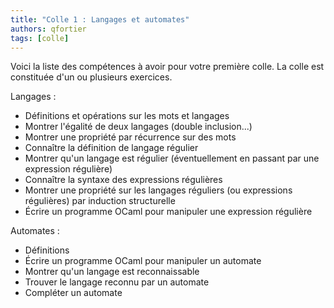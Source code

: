 ```yaml
---
title: "Colle 1 : Langages et automates"
authors: qfortier
tags: [colle]
---
```


Voici la liste des compétences à avoir pour votre première colle. La colle est constituée d'un ou plusieurs exercices.

Langages :
- Définitions et opérations sur les mots et langages
- Montrer l'égalité de deux langages (double inclusion...)
- Montrer une propriété par récurrence sur des mots
- Connaître la définition de langage régulier
- Montrer qu'un langage est régulier (éventuellement en passant par une expression régulière)
- Connaître la syntaxe des expressions régulières
- Montrer une propriété sur les langages réguliers (ou expressions régulières) par induction structurelle
- Écrire un programme OCaml pour manipuler une expression régulière

Automates :
- Définitions
- Écrire un programme OCaml pour manipuler un automate
- Montrer qu'un langage est reconnaissable
- Trouver le langage reconnu par un automate
- Compléter un automate
